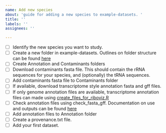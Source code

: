 ```yaml
---
name: Add new species
about: 'guide for adding a new species to example-datasets. '
title: ''
labels: ''
assignees: ''

---
```


- [ ] Identify the new species you want to study.
- [ ] Create a new folder in example-datasets. Outlines on folder structure can be found [here](https://github.com/riboviz/example-datasets#repository-structure-is-loosely-phylogenetic) 
- [ ] Create Annotation and Contaminants folders
- [ ] Download contaminants fasta file. This should contain the rRNA sequences for your species, and (optionally) the tRNA sequences.
- [ ] Add contaminants fasta file to Contaminants folder
- [ ] If available, download transcriptome style annotation fasta and gff files. 
- [ ] If only genome annotation files are available, transcriptome annotation files can made using [create_files_for_riboviz.R](https://github.com/riboviz/riboviz/blob/create_riboviz_style_cds_gff_acope3-278/rscripts/create_files_for_riboviz.R) 
- [ ] Check annotation files using check_fasta_gff. Documentation on use and outputs can be found [here](https://github.com/riboviz/riboviz/blob/main/docs/user/check-fasta-gff.md)
- [ ] Add annotation files to Annotation folder
- [ ] Create a provenance.txt file.
- [ ] Add your first dataset.
